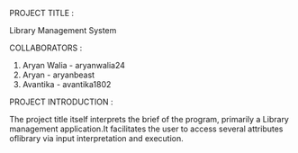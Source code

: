PROJECT TITLE : 

Library Management System

COLLABORATORS : 
1. Aryan Walia - aryanwalia24
2. Aryan       - aryanbeast
3. Avantika    - avantika1802


PROJECT INTRODUCTION :

The project title itself interprets the brief of the program, primarily a Library management application.It facilitates the user to access several attributes oflibrary via input interpretation and execution.



